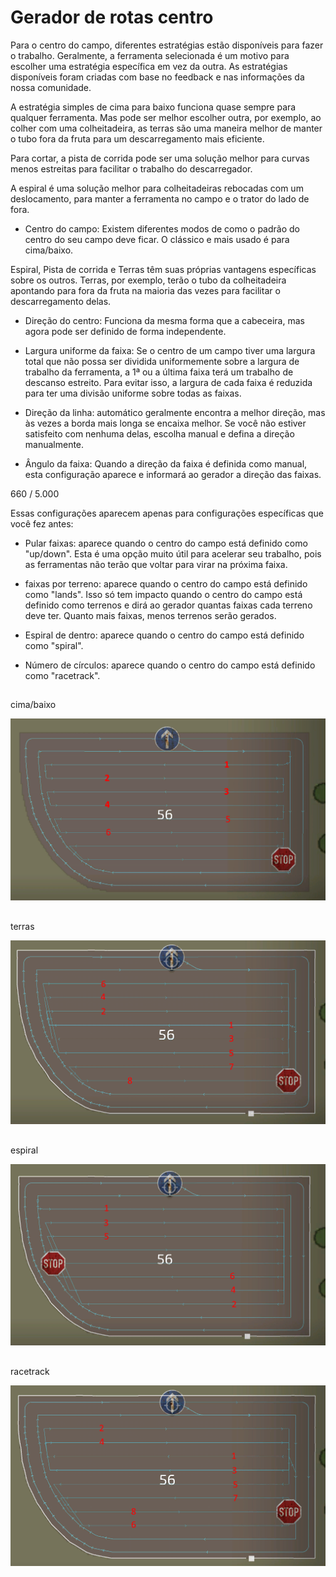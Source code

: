 # Gerador de rotas centro

  
  
Para o centro do campo, diferentes estratégias estão disponíveis para fazer o trabalho. Geralmente, a ferramenta selecionada é um motivo para escolher uma estratégia específica em vez da outra. As estratégias disponíveis foram criadas com base no feedback e nas informações da nossa comunidade.  
  
A estratégia simples de cima para baixo funciona quase sempre para qualquer ferramenta. Mas pode ser melhor escolher outra, por exemplo, ao colher com uma colheitadeira, as terras são uma maneira melhor de manter o tubo fora da fruta para um descarregamento mais eficiente.  
  
Para cortar, a pista de corrida pode ser uma solução melhor para curvas menos estreitas para facilitar o trabalho do descarregador.  
  
A espiral é uma solução melhor para colheitadeiras rebocadas com um deslocamento, para manter a ferramenta no campo e o trator do lado de fora.  
  


  
  
    
- Centro do campo: Existem diferentes modos de como o padrão do centro do seu campo deve ficar. O clássico e mais usado é para cima/baixo.  
  
Espiral, Pista de corrida e Terras têm suas próprias vantagens específicas sobre os outros. Terras, por exemplo, terão o tubo da colheitadeira apontando para fora da fruta na maioria das vezes para facilitar o descarregamento delas.  
  
    
- Direção do centro: Funciona da mesma forma que a cabeceira, mas agora pode ser definido de forma independente.  
  
    
- Largura uniforme da faixa: Se o centro de um campo tiver uma largura total que não possa ser dividida uniformemente sobre a largura de trabalho da ferramenta, a 1ª ou a última faixa terá um trabalho de descanso estreito. Para evitar isso, a largura de cada faixa é reduzida para ter uma divisão uniforme sobre todas as faixas.  
  
    
- Direção da linha: automático geralmente encontra a melhor direção, mas às vezes a borda mais longa se encaixa melhor. Se você não estiver satisfeito com nenhuma delas, escolha manual e defina a direção manualmente.  
  
    
- Ângulo da faixa: Quando a direção da faixa é definida como manual, esta configuração aparece e informará ao gerador a direção das faixas.  
  
  
  
  
  
660 / 5.000  
  
Essas configurações aparecem apenas para configurações específicas que você fez antes:  
  
    
- Pular faixas: aparece quando o centro do campo está definido como "up/down". Esta é uma opção muito útil para acelerar seu trabalho, pois as ferramentas não terão que voltar para virar na próxima faixa.  
  
    
- faixas por terreno: aparece quando o centro do campo está definido como "lands". Isso só tem impacto quando o centro do campo está definido como terrenos e dirá ao gerador quantas faixas cada terreno deve ter. Quanto mais faixas, menos terrenos serão gerados.  
  
    
- Espiral de dentro: aparece quando o centro do campo está definido como "spiral".  
  
    
- Número de círculos: aparece quando o centro do campo está definido como "racetrack".  
  


## 
cima/baixo


![Image](../assets/images/updown_0_0_1024_591.png)

## 
terras


![Image](../assets/images/lands_0_0_1024_599.png)

## 
espiral


![Image](../assets/images/spiral_0_0_1024_590.png)

## 
racetrack


![Image](../assets/images/racetrack_0_0_1024_589.png)

